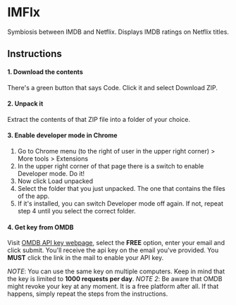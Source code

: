 # IMFlx
Symbiosis between IMDB and Netflix. Displays IMDB ratings on Netflix titles.

## Instructions

#### 1. Download the contents
There's a green button that says Code. Click it and select Download ZIP.

#### 2. Unpack it
Extract the contents of that ZIP file into a folder of your choice.

#### 3. Enable developer mode in Chrome
1. Go to Chrome menu (to the right of user in the upper right corner) > More tools > Extensions
2. In the upper right corner of that page there is a switch to enable Developer mode. Do it!
3. Now click Load unpacked
4. Select the folder that you just unpacked. The one that contains the files of the app.
5. If it's installed, you can switch Developer mode off again. If not, repeat step 4 until you select the correct folder.

#### 4. Get key from OMDB
Visit [OMDB API key webpage](https://www.omdbapi.com/apikey.aspx), select the **FREE** option, enter your email and click submit. You'll receive the api key on the email you've provided. You **MUST** click the link in the mail to enable your API key.

*NOTE*: You can use the same key on multiple computers. Keep in mind that the key is limited to **1000 requests per day**.
*NOTE 2*: Be aware that OMDB might revoke your key at any moment. It is a free platform after all. If that happens, simply repeat the steps from the instructions.

#### 5. Add the key to the extension

Click on the extension icon (yellow box) and a popup should appear. If you can't find the icon, there's a Chrome icon that looks like u puzzle piece, so click on that and then on the app. Paste your API key to the input box and click **Save**.
#### 6. That's it!

## How to use
Simply hover over a movie or a show and the IMDB rating should appear next to the maturity rating, season count, etc...

# Motivation
Netflix & chill. Am I right? But first you have to find something to watch. And with that, the dance begins. First you find something that looks good on Netflix, then you search IMDB for that movie, then you go back because that movie sucks and you have to do it all over again! That's a step too many for me.

I've seen similar solutions on the Extension store, but they're all free, so if'm I'm not paying, that means I'm the customer. Not a concept I'm too fond of. And of course, I wanted to see if it's doable. 

The concept is to develop the app in several phases.
1. Speed coding session to get a working version in less than a working day. :heavy_check_mark:
2. Rework app so the code is written in a way it should be. :x:
3. Add additional features. :x:
- Link to IMDB page
- Display on other places than just on preview


# Copyright 
I do not own or have anything to do with any trademark mentioned in this project.

My code is published under the MIT license. Do with it what you want. Fork the project and do your modifications.